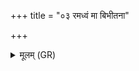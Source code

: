 +++
title = "०३ रमध्वं मा बिभीतना"

+++
<details><summary>मूलम् (GR)</summary>

रमध्वं मा बिभीतना  
अस्मिन् गोष्ठे करीषिणः ।  
ऊर्जं दधानाः सकृतः शचिव्रता +++(Bhatt. dadhānā(ḥ))+++  
गृहा जीवन्त उप वः सदेम ॥
</details>